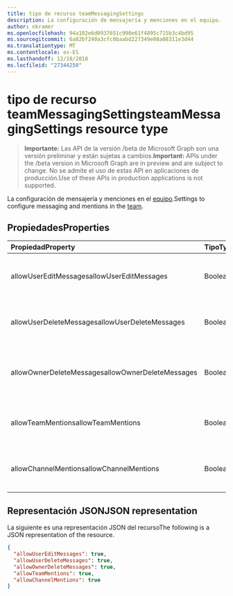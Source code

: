 ```yaml
---
title: tipo de recurso teamMessagingSettings
description: La configuración de mensajería y menciones en el equipo.
author: nkramer
ms.openlocfilehash: 94a102e6d0937651c990e61f4895c715b3c4bd95
ms.sourcegitcommit: 6a82bf240a3cfc0baabd227349e08a08311e3d44
ms.translationtype: MT
ms.contentlocale: es-ES
ms.lasthandoff: 12/18/2018
ms.locfileid: "27344250"
---
```

# <a name="teammessagingsettings-resource-type"></a><span data-ttu-id="46069-103">tipo de recurso teamMessagingSettings</span><span class="sxs-lookup"><span data-stu-id="46069-103">teamMessagingSettings resource type</span></span>

> <span data-ttu-id="46069-104">**Importante:** Las API de la versión /beta de Microsoft Graph son una versión preliminar y están sujetas a cambios.</span><span class="sxs-lookup"><span data-stu-id="46069-104">**Important:** APIs under the /beta version in Microsoft Graph are in preview and are subject to change.</span></span> <span data-ttu-id="46069-105">No se admite el uso de estas API en aplicaciones de producción.</span><span class="sxs-lookup"><span data-stu-id="46069-105">Use of these APIs in production applications is not supported.</span></span>

<span data-ttu-id="46069-106">La configuración de mensajería y menciones en el [equipo](team.md).</span><span class="sxs-lookup"><span data-stu-id="46069-106">Settings to configure messaging and mentions in the [team](team.md).</span></span>

## <a name="properties"></a><span data-ttu-id="46069-107">Propiedades</span><span class="sxs-lookup"><span data-stu-id="46069-107">Properties</span></span>
| <span data-ttu-id="46069-108">Propiedad</span><span class="sxs-lookup"><span data-stu-id="46069-108">Property</span></span>     | <span data-ttu-id="46069-109">Tipo</span><span class="sxs-lookup"><span data-stu-id="46069-109">Type</span></span>   |<span data-ttu-id="46069-110">Descripción</span><span class="sxs-lookup"><span data-stu-id="46069-110">Description</span></span>|
|:---------------|:--------|:----------|
|<span data-ttu-id="46069-111">allowUserEditMessages</span><span class="sxs-lookup"><span data-stu-id="46069-111">allowUserEditMessages</span></span>|<span data-ttu-id="46069-112">Boolean</span><span class="sxs-lookup"><span data-stu-id="46069-112">Boolean</span></span>|<span data-ttu-id="46069-113">Si se establece en true, los usuarios puede editar sus mensajes.</span><span class="sxs-lookup"><span data-stu-id="46069-113">If set to true, users can edit their messages.</span></span>|
|<span data-ttu-id="46069-114">allowUserDeleteMessages</span><span class="sxs-lookup"><span data-stu-id="46069-114">allowUserDeleteMessages</span></span>|<span data-ttu-id="46069-115">Boolean</span><span class="sxs-lookup"><span data-stu-id="46069-115">Boolean</span></span>|<span data-ttu-id="46069-116">Si se establece en true, los usuarios puede eliminar sus mensajes.</span><span class="sxs-lookup"><span data-stu-id="46069-116">If set to true, users can delete their messages.</span></span>|
|<span data-ttu-id="46069-117">allowOwnerDeleteMessages</span><span class="sxs-lookup"><span data-stu-id="46069-117">allowOwnerDeleteMessages</span></span>|<span data-ttu-id="46069-118">Boolean</span><span class="sxs-lookup"><span data-stu-id="46069-118">Boolean</span></span>|<span data-ttu-id="46069-119">Si se establece en true, propietarios puede eliminar cualquier mensaje.</span><span class="sxs-lookup"><span data-stu-id="46069-119">If set to true, owners can delete any message.</span></span>|
|<span data-ttu-id="46069-120">allowTeamMentions</span><span class="sxs-lookup"><span data-stu-id="46069-120">allowTeamMentions</span></span>|<span data-ttu-id="46069-121">Boolean</span><span class="sxs-lookup"><span data-stu-id="46069-121">Boolean</span></span>|<span data-ttu-id="46069-122">Si establece en true, se permiten menciones de @team.</span><span class="sxs-lookup"><span data-stu-id="46069-122">If set to true, @team mentions are allowed.</span></span>|
|<span data-ttu-id="46069-123">allowChannelMentions</span><span class="sxs-lookup"><span data-stu-id="46069-123">allowChannelMentions</span></span>|<span data-ttu-id="46069-124">Boolean</span><span class="sxs-lookup"><span data-stu-id="46069-124">Boolean</span></span>|<span data-ttu-id="46069-125">Si establece en true, se permiten menciones de @channel.</span><span class="sxs-lookup"><span data-stu-id="46069-125">If set to true, @channel mentions are allowed.</span></span>|

## <a name="json-representation"></a><span data-ttu-id="46069-126">Representación JSON</span><span class="sxs-lookup"><span data-stu-id="46069-126">JSON representation</span></span>

<span data-ttu-id="46069-127">La siguiente es una representación JSON del recurso</span><span class="sxs-lookup"><span data-stu-id="46069-127">The following is a JSON representation of the resource.</span></span>

<!-- {
  "blockType": "resource",
  "@odata.type": "microsoft.graph.teamMessagingSettings"
}-->

```json
{
  "allowUserEditMessages": true,
  "allowUserDeleteMessages": true,
  "allowOwnerDeleteMessages": true,
  "allowTeamMentions": true,
  "allowChannelMentions": true    
}
```

<!-- uuid: 8fcb5dbc-d5aa-4681-8e31-b001d5168d79
2015-10-25 14:57:30 UTC -->
<!-- {
  "type": "#page.annotation",
  "description": "team's messagingSettings resource",
  "keywords": "",
  "section": "documentation",
  "tocPath": ""
}-->

